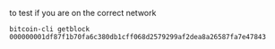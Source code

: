 
to test if you are on the correct network

`bitcoin-cli getblock 000000001df87f1b70fa6c380db1cff068d2579299af2dea8a26587fa7e47843`


